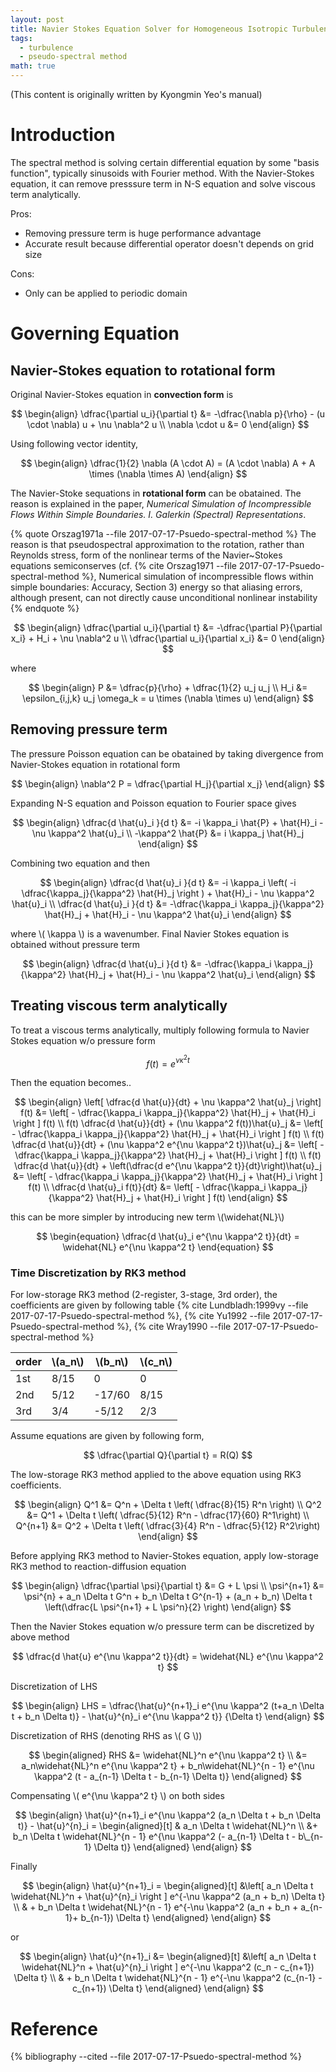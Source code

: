 ```yaml
---
layout: post
title: Navier Stokes Equation Solver for Homogeneous Isotropic Turbulence
tags:
  - turbulence
  - pseudo-spectral method
math: true
---
```


(This content is originally written by ‪Kyongmin Yeo's manual)

# Introduction

The spectral method is solving certain differential equation by some "basis function", typically sinusoids with Fourier method.
With the Navier-Stokes equation, it can remove presssure term in N-S equation and solve viscous term analytically.

Pros:
  * Removing pressure term is huge performance advantage
  * Accurate result because differential operator doesn't depends on grid size

Cons:
  * Only can be applied to periodic domain

# Governing Equation

## Navier-Stokes equation to rotational form
Original Navier-Stokes equation in **convection form** is

$$
\begin{align}
\dfrac{\partial u_i}{\partial t} &= -\dfrac{\nabla p}{\rho} - (u \cdot \nabla) u + \nu \nabla^2 u \\
\nabla \cdot u &= 0
\end{align}
$$

Using following vector identity,

$$
\begin{align}
\dfrac{1}{2} \nabla (A \cdot A) = (A \cdot \nabla) A + A \times (\nabla \times A)
\end{align}
$$

The Navier-Stoke sequations in **rotational form** can be obatained.
The reason is explained in the paper, *Numerical Simulation of Incompressible Flows Within Simple Boundaries. I. Galerkin (Spectral) Representations*.

{% quote Orszag1971a --file 2017-07-17-Psuedo-spectral-method %}
The reason is that pseudospectral approximation to the rotation, rather than Reynolds stress, form of the nonlinear terms of the Navier~Stokes equations semiconserves (cf. {% cite Orszag1971 --file 2017-07-17-Psuedo-spectral-method %}, Numerical simulation of incompressible flows within simple boundaries: Accuracy, Section 3) energy so that aliasing errors, although present, can not directly cause unconditional nonlinear instability
{% endquote %}

$$
\begin{align}
\dfrac{\partial u_i}{\partial t} &= -\dfrac{\partial P}{\partial x_i} + H_i + \nu \nabla^2 u \\
\dfrac{\partial u_i}{\partial x_i} &= 0
\end{align}
$$

where

$$
\begin{align}
P &= \dfrac{p}{\rho} + \dfrac{1}{2} u_j u_j \\
H_i &= \epsilon_{i,j,k} u_j \omega_k = u \times (\nabla \times u)
\end{align}
$$

## Removing pressure term

The pressure Poisson equation can be obatained by taking divergence from Navier-Stokes equation in rotational form

$$
\begin{align}
\nabla^2 P = \dfrac{\partial H_j}{\partial x_j}
\end{align}
$$

Expanding N-S equation and Poisson equation to Fourier space gives

$$
\begin{align}
\dfrac{d \hat{u}_i }{d t} &= -i \kappa_i \hat{P} + \hat{H}_i - \nu \kappa^2 \hat{u}_i \\
-\kappa^2 \hat{P} &= i \kappa_j \hat{H}_j
\end{align}
$$

Combining two equation and then

$$
\begin{align}
\dfrac{d \hat{u}_i }{d t} &= -i \kappa_i \left( -i \dfrac{\kappa_j}{\kappa^2} \hat{H}_j \right ) + \hat{H}_i - \nu \kappa^2 \hat{u}_i \\
\dfrac{d \hat{u}_i }{d t} &= -\dfrac{\kappa_i \kappa_j}{\kappa^2} \hat{H}_j + \hat{H}_i - \nu \kappa^2 \hat{u}_i
\end{align}
$$

where \\( \kappa \\) is a wavenumber. Final Navier Stokes equation is obtained without pressure term

$$
\begin{align}
\dfrac{d \hat{u}_i }{d t} &= -\dfrac{\kappa_i \kappa_j}{\kappa^2} \hat{H}_j + \hat{H}_i - \nu \kappa^2 \hat{u}_i
\end{align}
$$

## Treating viscous term analytically

To treat a viscous terms analytically, multiply following formula to Navier Stokes equation w/o pressure form

$$
f(t) = e^{\nu \kappa^2 t}
$$

Then the equation becomes..

$$
\begin{align}
\left[ \dfrac{d \hat{u}}{dt} + \nu \kappa^2 \hat{u}_j \right] f(t) &= \left[ - \dfrac{\kappa_i \kappa_j}{\kappa^2} \hat{H}_j + \hat{H}_i \right ] f(t) \\
f(t) \dfrac{d \hat{u}}{dt} + (\nu \kappa^2 f(t))\hat{u}_j &= \left[ - \dfrac{\kappa_i \kappa_j}{\kappa^2} \hat{H}_j + \hat{H}_i \right ] f(t) \\
f(t) \dfrac{d \hat{u}}{dt} + (\nu \kappa^2 e^{\nu \kappa^2 t})\hat{u}_j  &= \left[ - \dfrac{\kappa_i \kappa_j}{\kappa^2} \hat{H}_j + \hat{H}_i \right ] f(t) \\
f(t) \dfrac{d \hat{u}}{dt} + \left(\dfrac{d e^{\nu \kappa^2 t}}{dt}\right)\hat{u}_j  &= \left[ - \dfrac{\kappa_i \kappa_j}{\kappa^2} \hat{H}_j + \hat{H}_i \right ] f(t) \\
\dfrac{d \hat{u}_i f(t)}{dt} &= \left[ - \dfrac{\kappa_i \kappa_j}{\kappa^2} \hat{H}_j + \hat{H}_i \right ] f(t)
\end{align}
$$

this can be more simpler by introducing new term \\(\widehat{NL}\\)

$$
\begin{equation}
\dfrac{d \hat{u}_i e^{\nu \kappa^2 t}}{dt} = \widehat{NL} e^{\nu \kappa^2 t}
\end{equation}
$$

### Time Discretization by RK3 method

For low-storage RK3 method (2-register, 3-stage, 3rd order), the coefficients are given by following table
{% cite Lundbladh:1999vy --file 2017-07-17-Psuedo-spectral-method %}, {% cite Yu1992  --file 2017-07-17-Psuedo-spectral-method  %}, {% cite Wray1990 --file 2017-07-17-Psuedo-spectral-method %}


| order   | \\(a_n\\) | \\(b_n\\) | \\(c_n\\) |
|---------|-----------|-----------|-----------|
| 1st     | 8/15      |  0        | 0         |
| 2nd     | 5/12      |-17/60     |8/15       |
| 3rd     | 3/4       |-5/12      |2/3        |


Assume equations are given by following form,

$$
\dfrac{\partial Q}{\partial t} = R(Q)
$$

The low-storage RK3 method applied to the above equation using RK3 coefficients.

$$
\begin{align}
Q^1 &= Q^n + \Delta t \left( \dfrac{8}{15} R^n \right)  \\
Q^2 &= Q^1 + \Delta t \left( \dfrac{5}{12} R^n  - \dfrac{17}{60} R^1\right) \\
Q^{n+1} &= Q^2 + \Delta t \left( \dfrac{3}{4} R^n  - \dfrac{5}{12} R^2\right)
\end{align}
$$

Before applying RK3 method to Navier-Stokes equation, apply low-storage RK3 method to reaction-diffusion equation

$$
\begin{align}
\dfrac{\partial \psi}{\partial t} &= G + L \psi \\
\psi^{n+1} &= \psi^{n}  + a_n \Delta t G^n + b_n \Delta t G^{n-1} + (a_n + b_n) \Delta t \left(\dfrac{L \psi^{n+1} + L \psi^n}{2} \right)
\end{align}
$$

Then the Navier Stokes equation w/o pressure term can be discretized by above method

$$
  \dfrac{d \hat{u} e^{\nu \kappa^2 t}}{dt} = \widehat{NL} e^{\nu \kappa^2 t}
$$

Discretization of LHS

$$
\begin{align}
LHS = \dfrac{\hat{u}^{n+1}_i e^{\nu \kappa^2 (t+a_n \Delta t + b_n \Delta t)} - \hat{u}^{n}_i e^{\nu \kappa^2 t}} {\Delta t}
\end{align}
$$

Discretization of RHS  (denoting RHS as \\( G \\))

$$
\begin{aligned}
RHS &= \widehat{NL}^n e^{\nu \kappa^2 t} \\
&= a_n\widehat{NL}^n e^{\nu \kappa^2 t} + b_n\widehat{NL}^{n - 1} e^{\nu \kappa^2 (t - a_{n-1} \Delta t - b_{n-1} \Delta t)}
\end{aligned}
$$

Compensating \\( e^{\nu \kappa^2 t} \\) on both sides

$$
\begin{align}
  \hat{u}^{n+1}_i e^{\nu \kappa^2 (a_n \Delta t + b_n \Delta t)} - \hat{u}^{n}_i =
    \begin{aligned}[t]
    & a_n \Delta t \widehat{NL}^n \\
    &+ b_n \Delta t \widehat{NL}^{n - 1} e^{\nu \kappa^2 (- a_{n-1} \Delta t - b\_{n-1} \Delta t)}
  \end{aligned}
\end{align}
$$

Finally

$$
\begin{align}
\hat{u}^{n+1}_i =
  \begin{aligned}[t]
  &\left[ a_n \Delta t \widehat{NL}^n + \hat{u}^{n}_i \right ] e^{-\nu \kappa^2 (a_n + b_n) \Delta t} \\
  & + b_n \Delta t \widehat{NL}^{n - 1} e^{-\nu \kappa^2 (a_n + b_n + a_{n-1}+ b_{n-1}) \Delta t}
  \end{aligned}
\end{align}
$$

or

$$
\begin{align}
\hat{u}^{n+1}_i &=
  \begin{aligned}[t]
  &\left[ a_n \Delta t \widehat{NL}^n + \hat{u}^{n}_i \right ] e^{-\nu \kappa^2 (c_n - c_{n+1}) \Delta t} \\
  & + b_n \Delta t \widehat{NL}^{n - 1} e^{-\nu \kappa^2 (c_{n-1} - c_{n+1}) \Delta t}
  \end{aligned}
\end{align}
$$

# Reference

{% bibliography --cited --file 2017-07-17-Psuedo-spectral-method %}
